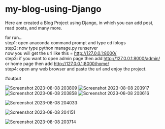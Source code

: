 # my-blog-using-Django
Here am created a Blog Project using Django, in which you can add post, read posts, and many more.

for run...<br>
step1: open anaconda command prompt and type cd iblogs 
<br>
step2: now type python manage.py runserver
<br>
now you will get the url like this = http://127.0.0.1:8000/<br>
step3: if you want to open admin page then add http://127.0.0.1:8000/admin/ or home page then add http://127.0.0.1:8000/home/ <br>
step4: open any web browser and paste the url and enjoy the project.

#output

![Screenshot 2023-08-08 203809](https://github.com/saarim95/my-blog-using-Django/assets/140258820/4a99e569-5380-4f93-902d-c23583f0d73c)
![Screenshot 2023-08-08 203917](https://github.com/saarim95/my-blog-using-Django/assets/140258820/596b204e-bea6-47a5-adee-8108f7a9094a)
![Screenshot 2023-08-08 203858](https://github.com/saarim95/my-blog-using-Django/assets/140258820/d1b5de14-b9ce-4b56-8e2a-a50072a16dbf)
![Screenshot 2023-08-08 203616](https://github.com/saarim95/my-blog-using-Django/assets/140258820/66480922-c3e0-48b5-a0c3-4c809eb8ba39)

![Screenshot 2023-08-08 204033](https://github.com/saarim95/my-blog-using-Django/assets/140258820/94edae96-473b-4913-b93b-b324dac40190)

![Screenshot 2023-08-08 204151](https://github.com/saarim95/my-blog-using-Django/assets/140258820/47c9ff9c-ff73-4f82-bf75-e9fdb870ac71)




![Screenshot 2023-08-08 203714](https://github.com/saarim95/my-blog-using-Django/assets/140258820/93ccc6c8-ba8a-40c7-a235-18b023f64db2)


